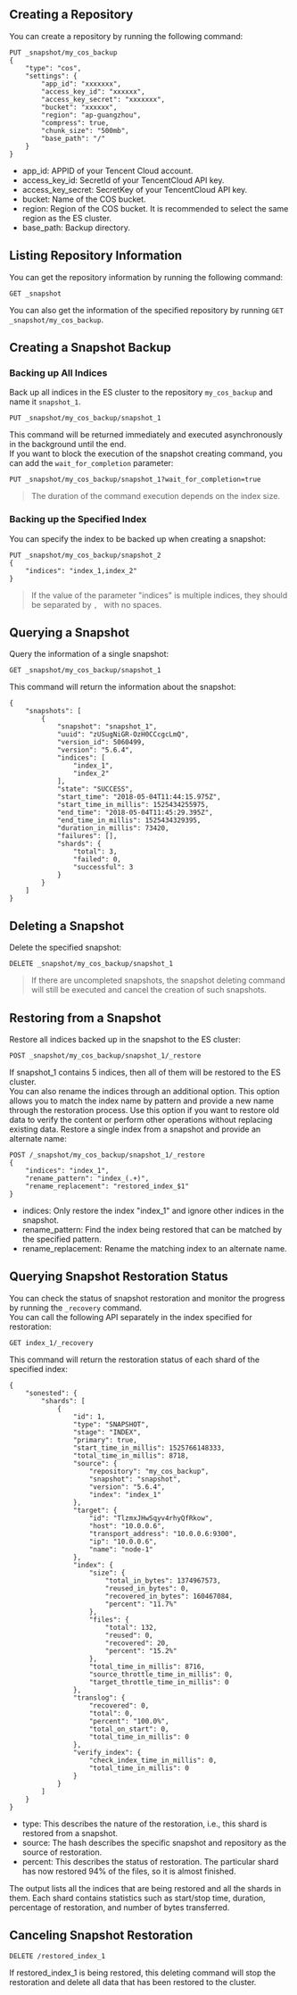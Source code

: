 ﻿## Creating a Repository
You can create a repository by running the following command:
```
PUT _snapshot/my_cos_backup
{
    "type": "cos",
    "settings": {
        "app_id": "xxxxxxx",
        "access_key_id": "xxxxxx",
        "access_key_secret": "xxxxxxx",
        "bucket": "xxxxxx",
        "region": "ap-guangzhou",
        "compress": true,
        "chunk_size": "500mb",
        "base_path": "/"
    }
}
```
- app_id: APPID of your Tencent Cloud account.
- access_key_id: SecretId of your TencentCloud API key.
- access_key_secret: SecretKey of your TencentCloud API key.
- bucket: Name of the COS bucket.
- region: Region of the COS bucket. It is recommended to select the same region as the ES cluster.
- base_path: Backup directory.   

## Listing Repository Information
You can get the repository information by running the following command:
```
GET _snapshot
```

You can also get the information of the specified repository by running `GET _snapshot/my_cos_backup`.


## Creating a Snapshot Backup

### Backing up All Indices
Back up all indices in the ES cluster to the repository `my_cos_backup` and name it `snapshot_1`.
```
PUT _snapshot/my_cos_backup/snapshot_1
```
This command will be returned immediately and executed asynchronously in the background until the end.   
If you want to block the execution of the snapshot creating command, you can add the `wait_for_completion` parameter:
```
PUT _snapshot/my_cos_backup/snapshot_1?wait_for_completion=true
```

>The duration of the command execution depends on the index size.

### Backing up the Specified Index
You can specify the index to be backed up when creating a snapshot:
```
PUT _snapshot/my_cos_backup/snapshot_2
{
    "indices": "index_1,index_2"
}
```

>If the value of the parameter "indices" is multiple indices, they should be separated by `, ` with no spaces.

## Querying a Snapshot
Query the information of a single snapshot:
```
GET _snapshot/my_cos_backup/snapshot_1
```
This command will return the information about the snapshot:
```
{
    "snapshots": [
        {
            "snapshot": "snapshot_1",
            "uuid": "zUSugNiGR-OzH0CCcgcLmQ",
            "version_id": 5060499,
            "version": "5.6.4",
            "indices": [
                "index_1",
                "index_2"
            ],
            "state": "SUCCESS",
            "start_time": "2018-05-04T11:44:15.975Z",
            "start_time_in_millis": 1525434255975,
            "end_time": "2018-05-04T11:45:29.395Z",
            "end_time_in_millis": 1525434329395,
            "duration_in_millis": 73420,
            "failures": [],
            "shards": {
                "total": 3,
                "failed": 0,
                "successful": 3
            }
        }
    ]
}
```

## Deleting a Snapshot
Delete the specified snapshot:
```
DELETE _snapshot/my_cos_backup/snapshot_1
```

>If there are uncompleted snapshots, the snapshot deleting command will still be executed and cancel the creation of such snapshots.

## Restoring from a Snapshot
Restore all indices backed up in the snapshot to the ES cluster:
```
POST _snapshot/my_cos_backup/snapshot_1/_restore
```
If snapshot_1 contains 5 indices, then all of them will be restored to the ES cluster.   
You can also rename the indices through an additional option. This option allows you to match the index name by pattern and provide a new name through the restoration process. Use this option if you want to restore old data to verify the content or perform other operations without replacing existing data.
Restore a single index from a snapshot and provide an alternate name:
```
POST /_snapshot/my_cos_backup/snapshot_1/_restore
{
    "indices": "index_1",
    "rename_pattern": "index_(.+)",
    "rename_replacement": "restored_index_$1"
}
```
- indices: Only restore the index "index_1" and ignore other indices in the snapshot.
- rename_pattern: Find the index being restored that can be matched by the specified pattern.
- rename_replacement: Rename the matching index to an alternate name.   

## Querying Snapshot Restoration Status
You can check the status of snapshot restoration and monitor the progress by running the `_recovery` command.   
You can call the following API separately in the index specified for restoration:
```
GET index_1/_recovery
```
This command will return the restoration status of each shard of the specified index:
```
{
    "sonested": {
        "shards": [
            {
                "id": 1,
                "type": "SNAPSHOT",
                "stage": "INDEX",
                "primary": true,
                "start_time_in_millis": 1525766148333,
                "total_time_in_millis": 8718,
                "source": {
                    "repository": "my_cos_backup",
                    "snapshot": "snapshot",
                    "version": "5.6.4",
                    "index": "index_1"
                },
                "target": {
                    "id": "TlzmxJHwSqyv4rhyQfRkow",
                    "host": "10.0.0.6",
                    "transport_address": "10.0.0.6:9300",
                    "ip": "10.0.0.6",
                    "name": "node-1"
                },
                "index": {
                    "size": {
                        "total_in_bytes": 1374967573,
                        "reused_in_bytes": 0,
                        "recovered_in_bytes": 160467084,
                        "percent": "11.7%"
                    },
                    "files": {
                        "total": 132,
                        "reused": 0,
                        "recovered": 20,
                        "percent": "15.2%"
                    },
                    "total_time_in_millis": 8716,
                    "source_throttle_time_in_millis": 0,
                    "target_throttle_time_in_millis": 0
                },
                "translog": {
                    "recovered": 0,
                    "total": 0,
                    "percent": "100.0%",
                    "total_on_start": 0,
                    "total_time_in_millis": 0
                },
                "verify_index": {
                    "check_index_time_in_millis": 0,
                    "total_time_in_millis": 0
                }
            }
        ]
    }
}
```
- type: This describes the nature of the restoration, i.e., this shard is restored from a snapshot.
- source: The hash describes the specific snapshot and repository as the source of restoration.
- percent: This describes the status of restoration. The particular shard has now restored 94% of the files, so it is almost finished.   

The output lists all the indices that are being restored and all the shards in them. Each shard contains statistics such as start/stop time, duration, percentage of restoration, and number of bytes transferred.

## Canceling Snapshot Restoration
```
DELETE /restored_index_1
```
If restored\_index\_1 is being restored, this deleting command will stop the restoration and delete all data that has been restored to the cluster.